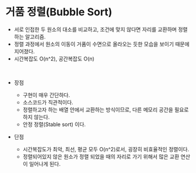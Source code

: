 # 거품 정렬(Bubble Sort)

- 서로 인접한 두 원소의 대소를 비교하고, 조건에 맞지 않다면 자리를 교환하며 정렬하는 알고리즘.
- 정렬 과정에서 원소의 이동이 거품이 수면으로 올라오는 듯한 모습을 보이기 때문에 지어졌다.
- 시간복잡도 O(n^2), 공간복잡도 O(n)

<br>

- 장점

  - 구현이 매우 간단하다.
  - 소스코드가 직관적이다.
  - 정렬하고자 하는 배열 안에서 교환하는 방식이므로, 다른 메모리 공간을 필요로 하지 않는다.
  - 안정 정렬(Stable sort) 이다.

- 단점
  - 시간복잡도가 최악, 최선, 평균 모두 O(n^2)로서, 굉장히 비효율적인 정렬이다.
  - 정렬되어있지 않은 원소가 정렬 되었을 때의 자리로 가기 위해서 많은 교환 연산이 일어나게 된다.
